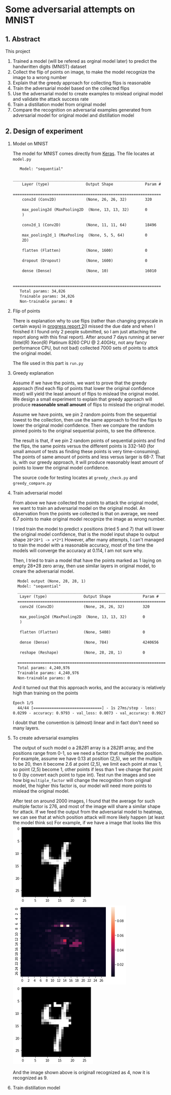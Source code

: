 # Some adversarial attempts on MNIST

## 1. Abstract 

This project

1. Trained a model (will be refered as orginal model later) to predict the handwritten digits (MNIST) dataset
2. Collect the flip of points on image, to make the model recognize the image to a wrong number
3. Explain that the greedy approach for collecting flips is reasonable
4. Train the adversarial model based on the collected flips
5. Use the adversarial model to create examples to mislead original model and validate the attack success rate
6. Train a distillation model from original model
7. Compare the recognition on adversarial examples generated from adversarial model for original model and distillation model

## 2. Design of experiment

1. Model on MNIST

   The model for MNIST comes directly from [Keras](https://keras.io/examples/vision/mnist_convnet/). The file locates at `model.py`

   ```
      Model: "sequential"
      _________________________________________________________________
       Layer (type)                Output Shape              Param #
      =================================================================
       conv2d (Conv2D)             (None, 26, 26, 32)        320

       max_pooling2d (MaxPooling2D  (None, 13, 13, 32)       0
       )

       conv2d_1 (Conv2D)           (None, 11, 11, 64)        18496

       max_pooling2d_1 (MaxPooling  (None, 5, 5, 64)         0
       2D)

       flatten (Flatten)           (None, 1600)              0

       dropout (Dropout)           (None, 1600)              0

       dense (Dense)               (None, 10)                16010

      =================================================================
      Total params: 34,826
      Trainable params: 34,826
      Non-trainable params: 0
   ```

2. Flip of points

   There is explanation why to use flips (rather than changing greyscale in certain ways) in [progress report 2](progress.md)(I missed the due date and when I finished it I found only 2 people submitted, so I am just attaching the report along with this final report). 
   After around 7 days running at server (Intel(R) Xeon(R) Platinum 8260 CPU @ 2.40GHz, not any fancy performance CPU, but not bad) collected 7000 sets of points to attck the original model.

   The file used in this part is `run.py`

3. Greedy explanation

   Assume if we have the points, we want to prove that the greedy approach (find each flip of points that lower the original confidence most) will yield the least amount of flips to mislead the original model. We design a small experiment to explain that greedy approach will produce __reasonable small amount__ of flips to mislead the original model.

   Assume we have points, we pin 2 random points from the sequential lowest to the collection, then use the same approach to find the flips to lower the original model confidence. Then we compare the random pinned points to the original sequential points, to see the difference.

   The result is that, if we pin 2 random points of sequential points and find the flips, the same points versus the different points is 332-140 (for small amount of tests as finding these points is very time-consuming). The points of same amount of points and less versus larger is 68-7. That is, with our greedy approach, it will produce reasonably least amount of points to lower the original model confidence.

    The source code for testing locates at `greedy_check.py` and `greedy_compare.py`

4. Train adversarial model  
   
   From above we have collected the points to attack the original model, we want to train an adversarial model on the original model. An observation from the points we collected is that on average, we need 6.7 points to make original model recognize the image as wrong number.

   I tried train the model to predict x positions (tried 5 and 7) that will lower the original model confidence, that is the model input shape to output shape `28*28*1 -> x*2*1` However, after many attempts, I can't managed to train the model with a reasonable accuracy, most of the time the models will converge the accuracy at 0.114, I am not sure why.

   Then, I tried to train a model that have the points marked as 1 laying on empty 28*28 zero array, then use similar layers in original model, to creare the adversarial model. 

    ```
      Model output (None, 28, 28, 1)
      Model: "sequential"
      _________________________________________________________________
       Layer (type)                Output Shape              Param #   
      =================================================================
       conv2d (Conv2D)             (None, 26, 26, 32)        320       
                                                                       
       max_pooling2d (MaxPooling2D  (None, 13, 13, 32)       0         
       )                                                               
                                                                       
       flatten (Flatten)           (None, 5408)              0         
                                                                       
       dense (Dense)               (None, 784)               4240656   
                                                                       
       reshape (Reshape)           (None, 28, 28, 1)         0         
                                                                       
      =================================================================
      Total params: 4,240,976
      Trainable params: 4,240,976
      Non-trainable params: 0
    ```
    
    And it turned out that this approach works, and the accuracy is relatively high than training on the points

    ```
    Epoch 1/5
      44/44 [==============================] - 1s 27ms/step - loss: 0.0299 - accuracy: 0.9793 - val_loss: 0.0073 - val_accuracy: 0.9927
    ```

    I doubt that the convention is (almost) linear and in fact don't need so many layers.

5. To create adversarial examples
    
    The output of such model o a 28*28*1 array is a 28*28*1 array, and the positions range from 0-1, so we need a factor that multiple the position. For example, assume we have 0.13 at position (2,5), we set the multiple to be 20, then it become 2.6 at point (2,5), we limit each point at max 1, so point (2,5) become 1, other points if less than 1 we change that point to 0 (by convert each point to type int). Test run the images and see how big `multiple_factor` will change the recognition from original model, the higher this factor is, our model will need more points to mislead the original model.

    After test on around 2000 images, I found that the average for such multiple factor is 276, and most of the image will share a similar shape for attack. If we feed the output from the adversarial model to heatmap, we can see that at which position attack will more likely happen (at least the model think so)
    For example, if we have a image that looks like this  
    <img src="assets/output1.png"> <img src="assets/output.png"><img src="assets/output2.png">  
    
    And the image shown above is originall recognized as 4, now it is recognized as 9.

6. Train distillation model
